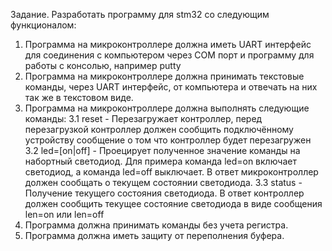 Задание.
Разработать программу для stm32 со следующим функционалом:
1. Программа на микроконтроллере должна иметь UART интерфейс для соединения с компьютером через COM порт и программу для работы с консолью, например putty
2. Программа на микроконтроллере должна принимать текстовые команды, через UART интерфейс, от компьютера и отвечать на них так же в текстовом виде.
3. Программа на микроконтроллере должна выполнять следующие команды:
3.1 reset - Перезагружает контроллер, перед перезагрузкой контроллер должен сообщить подключённому устройству сообщение о том что контроллер будет перезагружен
3.2 led=[on|off] - Проецирует полученное значение команды на набортный светодиод. Для примера команда led=on включает светодиод, а команда led=off выключает. В ответ микроконтроллер должен сообщать о текущем состоянии светодиода.
3.3 status - Получение текущего состояния светодиода. В ответ контроллер должен сообщить текущее состояние светодиода в виде сообщения len=on или len=off
4. Программа должна принимать команды без учета регистра.
5. Программа должна иметь защиту от переполнения буфера.
